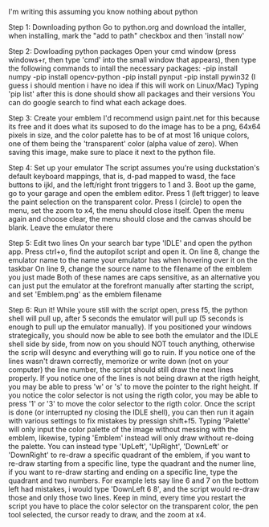 I'm writing this assuming you know nothing about python

Step 1: Downloading python
Go to python.org and download the intaller, when installing, mark the "add to path" checkbox
and then 'install now'

Step 2: Dowloading python packages
Open your cmd window (press windows+r, then type 'cmd' into the small window that appears),
then type the following commands to intall the necessary packages:
-pip install numpy
-pip install opencv-python
-pip install pynput
-pip install pywin32
(I guess i should mention i have no idea if this will work on  Linux/Mac)
Typing 'pip list' after this is done should show all packages and their versions
You can do google search to find what each ackage does.

Step 3: Create your emblem
I'd recommend usign paint.net for this because its free and it does what its suposed to do
the image has to be a png, 64x64 pixels in size, and the color palette has to be of at most
16 unique colors, one of them being the 'transparent' color (alpha value of zero).
When saving this image, make sure to place it next to the python file.

Step 4: Set up your emulator
The script assumes you're using duckstation's default keyboard mappings, that is,
d-pad mapped to wasd, the face buttons to ijkl, and the left/right front triggers to 1 and 3.
Boot up the game, go to your garage and open the emblem editor.
Press 1 (left trigger) to leave the paint selection on the transparent color.
Press l (circle) to open the menu, set the zoom to x4, the menu should close itself.
Open the menu again and choose clear, the menu should close and the canvas should be blank.
Leave the emulator there

Step 5: Edit two lines
On your search bar type 'IDLE' and open the python app.
Press ctrl+o, find the autopilot script and open it.
On line 8, change the emulator name to the name your emulator has when hovering over it on the taskbar
On line 9, change the source name to the filename of the emblem you just made
Both of these names are caps sensitive, as an alternative you can just put the emulator at the forefront
manually after starting the script, and set 'Emblem.png' as the emblem filename

Step 6: Run it!
While youre still with the script open, press f5, the python shell will pull up, after 5 seconds the emulator 
will pull up (5 seconds is enough to pull up the emulator manually).
If you positioned your windows strategically, you should now be able to see both the emulator and the 
IDLE shell side by side, from now on you should NOT touch anything, otherwise the scrip will desync and
everything will go to ruin.
If you notice one of the lines wasn't drawn correctly, memorize or write down (not on your computer) the
line number, the script should still draw the next lines properly.
If you notice one of the lines is not being drawn at the rigth height, you may be able to press 'w' or 's'
to move the pointer to the right height.
If you notice the color selector is not using the rigth color, you may be able to press '1' or '3' to
move the color selector to the rigth color.
Once the script is done (or interrupted ny closing the IDLE shell), you can then run it again with various
settings to fix mistakes by pressign shift+f5.
Typing 'Palette' will only input the color palette of the image without messing with the emblem,
likewise, typing 'Emblem' instead will only draw without re-doing the palette.
You can instead type 'UpLeft', 'UpRight', 'DownLeft' or 'DownRight' to re-draw a specific quadrant of
the emblem, if you want to re-draw starting from a specific line, type the quadrant and the numer line,
if you want to re-draw starting and ending on a specific line, type the quadrant and two numbers.
For example lets say line 6 and 7 on the bottom left had mistakes, i would type 'DownLeft 6 8', and the
script would re-draw those and only those two lines.
Keep in mind, every time you restart the script you have to place the color selector on the transparent
color, the pen tool selected, the cursor ready to draw, and the zoom at x4.
